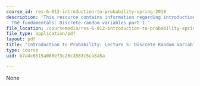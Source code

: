 ```yaml
---
course_id: res-6-012-introduction-to-probability-spring-2018
description: 'This resource contains information regarding introduction to probability:
  The fundamentals: Discrete random variables part I.'
file_location: /coursemedia/res-6-012-introduction-to-probability-spring-2018/b7a4c6515a088e73c26c3583c5ca8a5a_MITRES_6_012S18_L05.pdf
file_type: application/pdf
layout: pdf
title: 'Introduction to Probability: Lecture 5: Discrete Random Variables Part I'
type: course
uid: b7a4c6515a088e73c26c3583c5ca8a5a

---
```

None